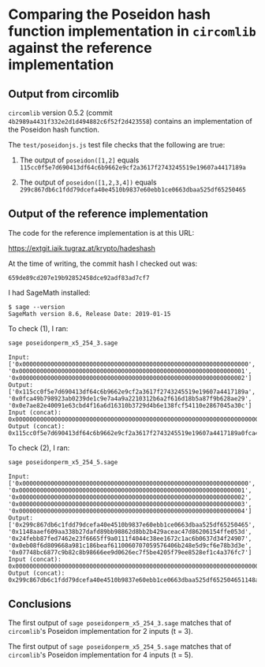 # Comparing the Poseidon hash function implementation in `circomlib` against the reference implementation

## Output from circomlib

`circomlib` version 0.5.2 (commit `4b2989a4431f332e2d1d494882c6f52f2d423558`)
contains an implementation of the Poseidon hash function.

The `test/poseidonjs.js` test file checks that the following are true:

1. The output of `poseidon([1,2]` equals
`115cc0f5e7d690413df64c6b9662e9cf2a3617f2743245519e19607a4417189a`

2. The output of `poseidon([1,2,3,4])` equals
`299c867db6c1fdd79dcefa40e4510b9837e60ebb1ce0663dbaa525df65250465`

## Output of the reference implementation

The code for the reference implementation is at this URL:

https://extgit.iaik.tugraz.at/krypto/hadeshash

At the time of writing, the commit hash I checked out was:

`659de89cd207e19b92852458dce92adf83ad7cf7`

I had SageMath installed:

```
$ sage --version
SageMath version 8.6, Release Date: 2019-01-15
```

To check (1), I ran:

```bash
sage poseidonperm_x5_254_3.sage
```

```
Input:
['0x0000000000000000000000000000000000000000000000000000000000000000', '0x0000000000000000000000000000000000000000000000000000000000000001', '0x0000000000000000000000000000000000000000000000000000000000000002']
Output:
['0x115cc0f5e7d690413df64c6b9662e9cf2a3617f2743245519e19607a4417189a', '0x0fca49b798923ab0239de1c9e7a4a9a2210312b6a2f616d18b5a87f9b628ae29', '0x0e7ae82e40091e63cbd4f16a6d16310b3729d4b6e138fcf54110e2867045a30c']
Input (concat):
0x000000000000000000000000000000000000000000000000000000000000000000000000000000000000000000000000000000000000000000000000000000010000000000000000000000000000000000000000000000000000000000000002
Output (concat):
0x115cc0f5e7d690413df64c6b9662e9cf2a3617f2743245519e19607a4417189a0fca49b798923ab0239de1c9e7a4a9a2210312b6a2f616d18b5a87f9b628ae290e7ae82e40091e63cbd4f16a6d16310b3729d4b6e138fcf54110e2867045a30c
```

To check (2), I ran:

```bash
sage poseidonperm_x5_254_5.sage
```

```
Input:
['0x0000000000000000000000000000000000000000000000000000000000000000', '0x0000000000000000000000000000000000000000000000000000000000000001', '0x0000000000000000000000000000000000000000000000000000000000000002', '0x0000000000000000000000000000000000000000000000000000000000000003', '0x0000000000000000000000000000000000000000000000000000000000000004']
Output:
['0x299c867db6c1fdd79dcefa40e4510b9837e60ebb1ce0663dbaa525df65250465', '0x1148aaef609aa338b27dafd89bb98862d8bb2b429aceac47d86206154ffe053d', '0x24febb87fed7462e23f6665ff9a0111f4044c38ee1672c1ac6b0637d34f24907', '0x0eb08f6d809668a981c186beaf6110060707059576406b248e5d9cf6e78b3d3e', '0x07748bc6877c9b82c8b98666ee9d0626ec7f5be4205f79ee8528ef1c4a376fc7']
Input (concat):
0x00000000000000000000000000000000000000000000000000000000000000000000000000000000000000000000000000000000000000000000000000000001000000000000000000000000000000000000000000000000000000000000000200000000000000000000000000000000000000000000000000000000000000030000000000000000000000000000000000000000000000000000000000000004
Output (concat):
0x299c867db6c1fdd79dcefa40e4510b9837e60ebb1ce0663dbaa525df652504651148aaef609aa338b27dafd89bb98862d8bb2b429aceac47d86206154ffe053d24febb87fed7462e23f6665ff9a0111f4044c38ee1672c1ac6b0637d34f249070eb08f6d809668a981c186beaf6110060707059576406b248e5d9cf6e78b3d3e07748bc6877c9b82c8b98666ee9d0626ec7f5be4205f79ee8528ef1c4a376fc7
```

## Conclusions

The first output of `sage poseidonperm_x5_254_3.sage` matches that of
`circomlib`'s Poseidon implementation for 2 inputs (t = 3).

The first output of `sage poseidonperm_x5_254_5.sage` matches that of
`circomlib`'s Poseidon implementation for 4 inputs (t = 5).
